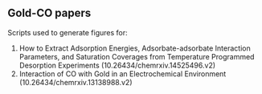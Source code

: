 Gold-CO papers
--------------


Scripts used to generate figures for:

1. How to Extract Adsorption Energies, Adsorbate-adsorbate Interaction Parameters, and Saturation Coverages from Temperature Programmed Desorption Experiments (10.26434/chemrxiv.14525496.v2)
2.  Interaction of CO with Gold in an Electrochemical Environment (10.26434/chemrxiv.13138988.v2)
